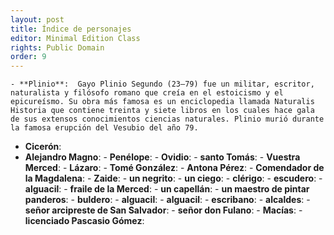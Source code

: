 ```yaml
---
layout: post
title: Índice de personajes
editor: Minimal Edition Class
rights: Public Domain
order: 9
---
```


    - **Plinio**:  Gayo Plinio Segundo (23—79) fue un militar, escritor, naturalista y filósofo romano que creía en el estoicismo y el epicureísmo. Su obra más famosa es un enciclopedia llamada Naturalis Historia que contiene treinta y siete libros en los cuales hace gala de sus extensos conocimientos ciencias naturales. Plinio murió durante la famosa erupción del Vesubio del año 79.
   - **Cicerón**:  
   - **Alejandro Magno**:    - **Penélope**:    - **Ovidio**:    - **santo Tomás**:      - **Vuestra Merced**:    - **Lázaro**:    - **Tomé González**:    - **Antona Pérez**:    - **Comendador de la Magdalena**:    - **Zaide**:    - **un negrito**:    - **un ciego**:    - **clérigo**:    - **escudero**:    - **alguacil**:    - **fraile de la Merced**:    - **un capellán**:    - **un maestro de pintar panderos**:    - **buldero**:    - **alguacil**:    - **alguacil**:    - **escribano**:    - **alcaldes**:    - **señor arcipreste de San Salvador**:      - **señor don Fulano**:    - **Macías**:    - **licenciado Pascasio Gómez**:    